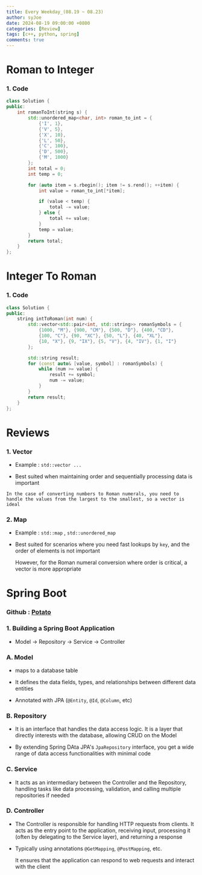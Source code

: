 ```yaml
---
title: Every Weekday_(08.19 ~ 08.23)
author: syJoe
date: 2024-08-19 09:00:00 +0800
categories: [Review]
tags: [c++, python, spring]
comments: true
---
```


# Roman to Integer

### 1. Code
```c++
class Solution {
public:
    int romanToInt(string s) {
        std::unordered_map<char, int> roman_to_int = {
            {'I', 1},
            {'V', 5},
            {'X', 10},
            {'L', 50},
            {'C', 100},
            {'D', 500},
            {'M', 1000}
        };
        int total = 0;
        int temp = 0;

        for (auto item = s.rbegin(); item != s.rend(); ++item) {
            int value = roman_to_int[*item];

            if (value < temp) {
                total -= value;
            } else {
                total += value;
            }
            temp = value;
        }
        return total;
    }
};
```

# Integer To Roman

### 1. Code
```c++
class Solution {
public:
    string intToRoman(int num) {
        std::vector<std::pair<int, std::string>> romanSymbols = {
            {1000, "M"}, {900, "CM"}, {500, "D"}, {400, "CD"},
            {100, "C"}, {90, "XC"}, {50, "L"}, {40, "XL"},
            {10, "X"}, {9, "IX"}, {5, "V"}, {4, "IV"}, {1, "I"}
        };

        std::string result;
        for (const auto& [value, symbol] : romanSymbols) {
            while (num >= value) {
                result += symbol;
                num -= value;
            }
        }
        return result;
    }
};
```

# Reviews

### 1. **Vector**
   - Example : ```std::vector ...```
    
   - Best suited when maintaining order and sequentially processing data is important

    In the case of converting numbers to Roman numerals, you need to handle the values from the largest to the smallest, so a vector is ideal

### 2. **Map**

   - Example : ```std::map``` , ```std::unordered_map```

   - Best suited for scenarios where you need fast lookups by `key`, and the order of elements is not important

        However, for the Roman numeral conversion where order is critical, a vector is more appropriate


# Spring Boot 

### Github : [Potato](https://github.com/TrioL1/potato)

### 1. **Building a Spring Boot Application**

   - Model -> Repository -> Service -> Controller


### **A. Model**

   - maps to a database table

   - It defines the data fields, types, and relationships between different data entities

   - Annotated with JPA (`@Entity`, `@Id`, `@Column`, etc)

### **B. Repository**

   - It is an interface that handles the data access logic. It is a layer that directly interests with the database, allowing CRUD on the Model

   - By extending Spring DAta JPA's `JpaRepository` interface, you get a wide range of data access functionalities with minimal code

### **C. Service**

   - It acts as an intermediary between the Controller and the Repository, handling tasks like data processing, validation, and calling multiple repositories if needed

### **D. Controller**

   - The Controller is responsible for handling HTTP requests from clients. It acts as the entry point to the application, receiving input, processing it (often by delegating to the Service layer), and returning a response

   - Typically using annotations `@GetMapping`, `@PostMapping`, etc. 
    
        It ensures that the application can respond to web requests and interact with the client
